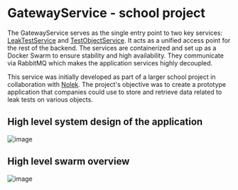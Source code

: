 # GatewayService - school project

The GatewayService serves as the single entry point to two key services: [LeakTestService](https://github.com/olavlinddam/LeakTestService) and [TestObjectService](https://github.com/olavlinddam/TestObjectService). It acts as a unified access point for the rest of the backend. The services are containerized and set up as a Docker Swarm to ensure stability and high availability. They communicate via RabbitMQ which makes the application services highly decoupled.

This service was initially developed as part of a larger school project in collaboration with [Nolek](https://nolek.dk/). The project's objective was to create a prototype application that companies could use to store and retrieve data related to leak tests on various objects.

## High level system design of the application
![image](https://github.com/olavlinddam/LeakTestService/assets/110632249/1d7d8b52-6003-41d7-8fd5-e8697e909d16)


## High level swarm overview
![image](https://github.com/olavlinddam/GatewayService/assets/110632249/36c749d7-0a10-4892-8aba-4525c1dfedc2)
